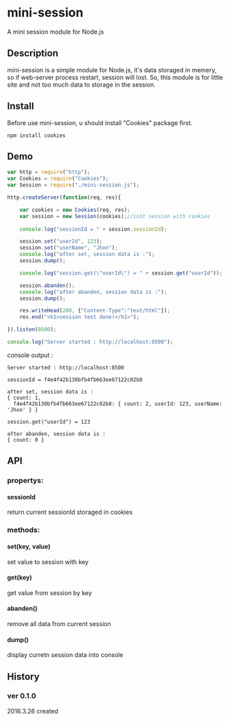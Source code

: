 # mini-session
A mini session module for Node.js

## Description
mini-session is a simple module for Node.js, it's data storaged in memery, so if web-server process restart, session will lost. So, this module is for little site and not too much data to storage in the session.

## Install
Before use mini-session, u should install "Cookies" package first.

    npm install cookies

## Demo
````javascript
var http = require("http");
var Cookies = require("Cookies");
var Session = require("./mini-session.js");

http.createServer(function(req, res){

	var cookies = new Cookies(req, res);
	var session = new Session(cookies);//init session with cookies
	
	console.log("sessionId = " + session.sessionId);

	session.set("userId", 123);
	session.set("userName", "Jhon");
	console.log("after set, session data is :");
	session.dump();

	console.log("session.get(\"userId\") = " + session.get("userId"));

	session.abanden();
	console.log("after abanden, session data is :");
	session.dump();

	res.writeHead(200, {"Content-Type":"text/html"});
	res.end("<h1>session test done!</h1>");

}).listen(8500);

console.log("Server started : http://localhost:8500");
````

console output :

    Server started : http://localhost:8500
    
    sessionId = f4e4f42b130bfb4fb663ee67122c02b8
    
    after set, session data is :
    { count: 1,
      f4e4f42b130bfb4fb663ee67122c02b8: { count: 2, userId: 123, userName: 'Jhon' } }
    
    session.get("userId") = 123
    
    after abanden, session data is :
    { count: 0 }

## API
### propertys:
#### sessionId
return current sessionId storaged in cookies
### methods:
#### set(key, value)
set value to session with key
#### get(key)
get value from session by key
#### abanden()
remove all data from current session
#### dump()
display curretn session data into console

## History
### ver 0.1.0
2016.3.26
created
